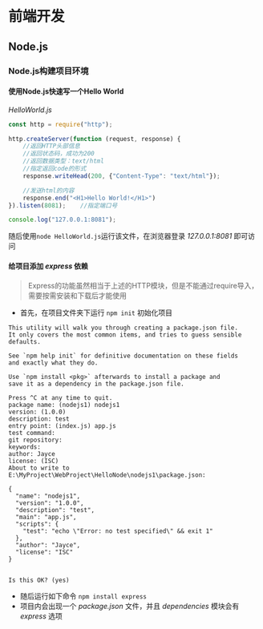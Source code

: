 # 前端开发

## Node.js

### Node.js构建项目环境

#### 使用Node.js快速写一个Hello World

*HelloWorld.js*

```javascript
const http = require("http");

http.createServer(function (request, response) {
    //返回HTTP头部信息
    //返回状态码，成功为200
    //返回数据类型：text/html
    //指定返回code的形式
    response.writeHead(200, {"Content-Type": "text/html"});

    //发送html的内容
    response.end("<H1>Hello World!</H1>")
}).listen(8081);    //指定端口号

console.log("127.0.0.1:8081");
```

随后使用`node HelloWorld.js`运行该文件，在浏览器登录 *127.0.0.1:8081* 即可访问



#### 给项目添加 *express* 依赖

> Express的功能虽然相当于上述的HTTP模块，但是不能通过require导入，需要按需安装和下载后才能使用

- 首先，在项目文件夹下运行 `npm init` 初始化项目

```shell
This utility will walk you through creating a package.json file.
It only covers the most common items, and tries to guess sensible defaults.

See `npm help init` for definitive documentation on these fields
and exactly what they do.

Use `npm install <pkg>` afterwards to install a package and
save it as a dependency in the package.json file.

Press ^C at any time to quit.
package name: (nodejs1) nodejs1
version: (1.0.0)
description: test
entry point: (index.js) app.js
test command:
git repository:
keywords:
author: Jayce
license: (ISC)
About to write to E:\MyProject\WebProject\HelloNode\nodejs1\package.json:

{
  "name": "nodejs1",
  "version": "1.0.0",
  "description": "test",
  "main": "app.js",
  "scripts": {
    "test": "echo \"Error: no test specified\" && exit 1"
  },
  "author": "Jayce",
  "license": "ISC"
}


Is this OK? (yes)
```



- 随后运行如下命令 `npm install express` 
- 项目内会出现一个 *package.json* 文件，并且 *dependencies* 模块会有 *express* 选项